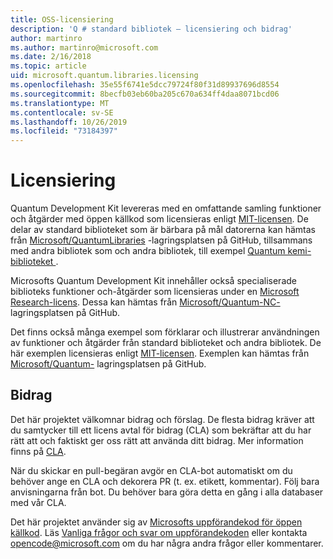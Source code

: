 ```yaml
---
title: OSS-licensiering
description: 'Q # standard bibliotek – licensiering och bidrag'
author: martinro
ms.author: martinro@microsoft.com
ms.date: 2/16/2018
ms.topic: article
uid: microsoft.quantum.libraries.licensing
ms.openlocfilehash: 35e55f6741e5dcc79724f80f31d89937696d8554
ms.sourcegitcommit: 8becfb03eb60ba205c670a634ff4daa8071bcd06
ms.translationtype: MT
ms.contentlocale: sv-SE
ms.lasthandoff: 10/26/2019
ms.locfileid: "73184397"
---
```

# <a name="licensing"></a>Licensiering #

Quantum Development Kit levereras med en omfattande samling funktioner och åtgärder med öppen källkod som licensieras enligt [MIT-licensen](https://github.com/Microsoft/Quantum/blob/master/LICENSE.txt).
De delar av standard biblioteket som är bärbara på mål datorerna kan hämtas från [Microsoft/QuantumLibraries](https://github.com/Microsoft/QuantumLibraries) -lagringsplatsen på GitHub, tillsammans med andra bibliotek som och andra bibliotek, till exempel [Quantum kemi-biblioteket ](xref:microsoft.quantum.chemistry.concepts.intro).

Microsofts Quantum Development Kit innehåller också specialiserade biblioteks funktioner och-åtgärder som licensieras under en [Microsoft Research-licens](https://github.com/Microsoft/Quantum-NC/blob/master/LICENSE).
Dessa kan hämtas från [Microsoft/Quantum-NC-](https://github.com/microsoft/quantum-nc) lagringsplatsen på GitHub.

Det finns också många exempel som förklarar och illustrerar användningen av funktioner och åtgärder från standard biblioteket och andra bibliotek.
De här exemplen licensieras enligt [MIT-licensen](https://github.com/Microsoft/Quantum/blob/master/LICENSE.txt).
Exemplen kan hämtas från [Microsoft/Quantum-](https://github.com/Microsoft/Quantum) lagringsplatsen på GitHub.

## <a name="contributing"></a>Bidrag ##

Det här projektet välkomnar bidrag och förslag.
De flesta bidrag kräver att du samtycker till ett licens avtal för bidrag (CLA) som bekräftar att du har rätt att och faktiskt ger oss rätt att använda ditt bidrag. Mer information finns på [CLA](https://cla.microsoft.com).

När du skickar en pull-begäran avgör en CLA-bot automatiskt om du behöver ange en CLA och dekorera PR (t. ex. etikett, kommentar). Följ bara anvisningarna från bot. Du behöver bara göra detta en gång i alla databaser med vår CLA.

Det här projektet använder sig av [Microsofts uppförandekod för öppen källkod](https://opensource.microsoft.com/codeofconduct/).
Läs [Vanliga frågor och svar om uppförandekoden](https://opensource.microsoft.com/codeofconduct/faq/) eller kontakta [opencode@microsoft.com](mailto:opencode@microsoft.com) om du har några andra frågor eller kommentarer.
